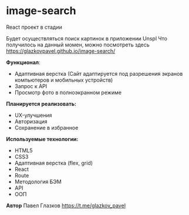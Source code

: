 # image-search
React проект в стадии

Будет осуществляться поиск картинок в приложении Unspl
Что получилось на данный момен, можно посмотреть здесь https://glazkovpavel.github.io/image-search/

**Функционал**:
* Адаптивная верстка (Сайт адаптируется под разрешения экранов компьютеров и мобильных устройств)
* Запрос к API 
* Просмотр фото в полноэкранном режиме

**Планируется реализовать:**
* UX-улучшения
* Авторизация
* Сохранение в избранное


**Используемые технологии:**
* HTML5
* CSS3
* Адаптивная верстка (flex, grid)
* React
* Route
* Методология БЭМ 
* API
* ООП

**Автор**
Павел Глазков https://t.me/glazkov_pavel
